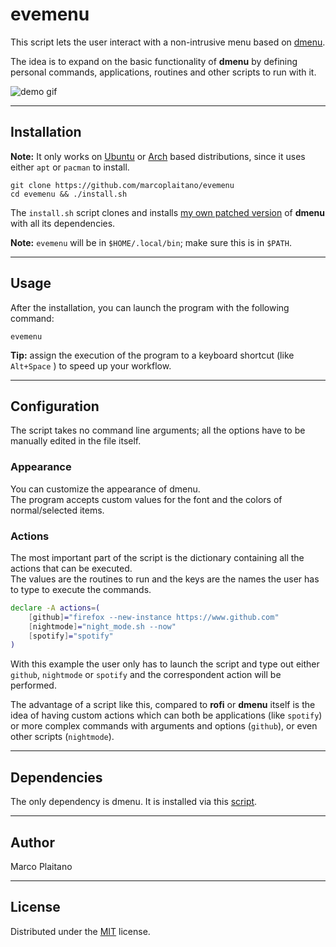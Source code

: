 # evemenu

This script lets the user interact with a non-intrusive menu based on [dmenu].

The idea is to expand on the basic functionality of **dmenu** by defining
personal commands, applications, routines and other scripts to run with it.

![demo gif]

- - - - - - - - - - - - - - - - - - - - - - - - - - - - - - - - - - - - - - - -

## Installation

**Note:** It only works on <u>Ubuntu</u> or <u>Arch</u> based distributions,
since it uses either `apt` or `pacman` to install.

```shell
git clone https://github.com/marcoplaitano/evemenu
cd evemenu && ./install.sh
```

The `install.sh` script clones and installs [my own patched version] of
**dmenu** with all its dependencies.

**Note:** `evemenu` will be in `$HOME/.local/bin`; make sure this is in `$PATH`.

- - - - - - - - - - - - - - - - - - - - - - - - - - - - - - - - - - - - - - - -

## Usage

After the installation, you can launch the program with the following command:

```shell
evemenu
```

**Tip:** assign the execution of the program to a keyboard shortcut (like
`Alt+Space` ) to speed up your workflow.

- - - - - - - - - - - - - - - - - - - - - - - - - - - - - - - - - - - - - - - -

## Configuration

The script takes no command line arguments; all the options have to be manually
edited in the file itself.

### Appearance

You can customize the appearance of dmenu.  
The program accepts custom values for the font and the colors of normal/selected
items.

### Actions

The most important part of the script is the dictionary containing all the
actions that can be executed.  
The values are the routines to run and the keys are the names the user has to
type to execute the commands.

```sh
declare -A actions=(
    [github]="firefox --new-instance https://www.github.com"
    [nightmode]="night_mode.sh --now"
    [spotify]="spotify"
)
```

With this example the user only has to launch the script and type out either
`github`, `nightmode` or `spotify` and the correspondent action will be
performed.

The advantage of a script like this, compared to **rofi** or **dmenu** itself
is the idea of having custom actions which can both be applications (like
`spotify`) or more complex commands with arguments and options (`github`), or
even other scripts (`nightmode`).

- - - - - - - - - - - - - - - - - - - - - - - - - - - - - - - - - - - - - - - -

## Dependencies

The only dependency is dmenu. It is installed via this [script].

- - - - - - - - - - - - - - - - - - - - - - - - - - - - - - - - - - - - - - - -

## Author

Marco Plaitano

- - - - - - - - - - - - - - - - - - - - - - - - - - - - - - - - - - - - - - - -

## License

Distributed under the [MIT] license.

<!-- LINKS -->

[dmenu]:
https://tools.suckless.org/dmenu/
"dmenu website"

[configurable]:
#actions
"Link to header"

[demo gif]:
https://github.com/marcoplaitano/images/blob/main/evemenu_demo.gif
"Demo GIF"

[download]:
https://github.com/marcoplaitano/evemenu/archive/refs/heads/master.zip
"Zip download"

[my own patched version]:
https://github.com/marcoplaitano/dmenu
"My fork of dmenu"

[script]:
https://github.com/marcoplaitano/dmenu/tree/main/install.sh
"dmenu installation script"

[MIT]:
LICENSE
"Repository file"
